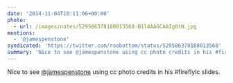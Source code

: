 ```yaml
---
date: '2014-11-04T10:11:06+00:00'
photo:
  - url: /images/notes/529586378188013568-B1l4AAGCAAIg8tN.jpg
mentions:
  - '@jamespenstone'
syndicated: 'https://twitter.com/roobottom/status/529586378188013568'
summary: 'Nice to see @jamespenstone using cc photo credits in his #fireflylc slides.'
---
```

Nice to see [@jamespenstone](https://twitter.com/@jamespenstone) using cc photo credits in his #fireflylc slides. 
